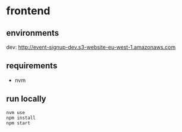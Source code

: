# frontend

## environments

dev: http://event-signup-dev.s3-website-eu-west-1.amazonaws.com

## requirements

- nvm

## run locally

```shell
nvm use
npm install
npm start
```
